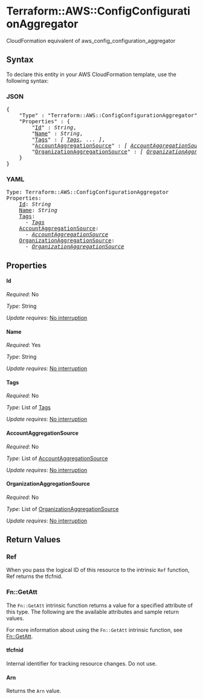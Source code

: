 # Terraform::AWS::ConfigConfigurationAggregator

CloudFormation equivalent of aws_config_configuration_aggregator

## Syntax

To declare this entity in your AWS CloudFormation template, use the following syntax:

### JSON

<pre>
{
    "Type" : "Terraform::AWS::ConfigConfigurationAggregator",
    "Properties" : {
        "<a href="#id" title="Id">Id</a>" : <i>String</i>,
        "<a href="#name" title="Name">Name</a>" : <i>String</i>,
        "<a href="#tags" title="Tags">Tags</a>" : <i>[ <a href="tags.md">Tags</a>, ... ]</i>,
        "<a href="#accountaggregationsource" title="AccountAggregationSource">AccountAggregationSource</a>" : <i>[ <a href="accountaggregationsource.md">AccountAggregationSource</a>, ... ]</i>,
        "<a href="#organizationaggregationsource" title="OrganizationAggregationSource">OrganizationAggregationSource</a>" : <i>[ <a href="organizationaggregationsource.md">OrganizationAggregationSource</a>, ... ]</i>
    }
}
</pre>

### YAML

<pre>
Type: Terraform::AWS::ConfigConfigurationAggregator
Properties:
    <a href="#id" title="Id">Id</a>: <i>String</i>
    <a href="#name" title="Name">Name</a>: <i>String</i>
    <a href="#tags" title="Tags">Tags</a>: <i>
      - <a href="tags.md">Tags</a></i>
    <a href="#accountaggregationsource" title="AccountAggregationSource">AccountAggregationSource</a>: <i>
      - <a href="accountaggregationsource.md">AccountAggregationSource</a></i>
    <a href="#organizationaggregationsource" title="OrganizationAggregationSource">OrganizationAggregationSource</a>: <i>
      - <a href="organizationaggregationsource.md">OrganizationAggregationSource</a></i>
</pre>

## Properties

#### Id

_Required_: No

_Type_: String

_Update requires_: [No interruption](https://docs.aws.amazon.com/AWSCloudFormation/latest/UserGuide/using-cfn-updating-stacks-update-behaviors.html#update-no-interrupt)

#### Name

_Required_: Yes

_Type_: String

_Update requires_: [No interruption](https://docs.aws.amazon.com/AWSCloudFormation/latest/UserGuide/using-cfn-updating-stacks-update-behaviors.html#update-no-interrupt)

#### Tags

_Required_: No

_Type_: List of <a href="tags.md">Tags</a>

_Update requires_: [No interruption](https://docs.aws.amazon.com/AWSCloudFormation/latest/UserGuide/using-cfn-updating-stacks-update-behaviors.html#update-no-interrupt)

#### AccountAggregationSource

_Required_: No

_Type_: List of <a href="accountaggregationsource.md">AccountAggregationSource</a>

_Update requires_: [No interruption](https://docs.aws.amazon.com/AWSCloudFormation/latest/UserGuide/using-cfn-updating-stacks-update-behaviors.html#update-no-interrupt)

#### OrganizationAggregationSource

_Required_: No

_Type_: List of <a href="organizationaggregationsource.md">OrganizationAggregationSource</a>

_Update requires_: [No interruption](https://docs.aws.amazon.com/AWSCloudFormation/latest/UserGuide/using-cfn-updating-stacks-update-behaviors.html#update-no-interrupt)

## Return Values

### Ref

When you pass the logical ID of this resource to the intrinsic `Ref` function, Ref returns the tfcfnid.

### Fn::GetAtt

The `Fn::GetAtt` intrinsic function returns a value for a specified attribute of this type. The following are the available attributes and sample return values.

For more information about using the `Fn::GetAtt` intrinsic function, see [Fn::GetAtt](https://docs.aws.amazon.com/AWSCloudFormation/latest/UserGuide/intrinsic-function-reference-getatt.html).

#### tfcfnid

Internal identifier for tracking resource changes. Do not use.

#### Arn

Returns the <code>Arn</code> value.

